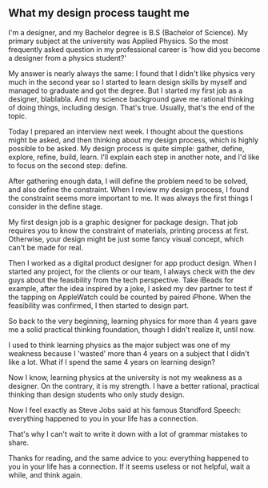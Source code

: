## What my design process taught me

I'm a designer, and my Bachelor degree is B.S (Bachelor of Science). My primary subject at the university was Applied Physics. So the most frequently asked question in my professional career is 'how did you become a designer from a physics student?'

My answer is nearly always the same: I found that I didn't like physics very much in the second year so I started to learn design skills by myself and managed to graduate and got the degree. But I started my first job as a designer, blablabla. And my science background gave me rational thinking of doing things, including design. That's true. Usually, that's the end of the topic.

Today I prepared an interview next week. I thought about the questions might be asked, and then thinking about my design process, which is highly possible to be asked. My design process is quite simple: gather, define, explore, refine, build, learn. I'll explain each step in another note, and I'd like to focus on the second step: define.

After gathering enough data, I will define the problem need to be solved, and also define the constraint. When I review my design process, I found the constraint seems more important to me. It was always the first things I consider in the define stage.

My first design job is a graphic designer for package design. That job requires you to know the constraint of materials, printing process at first. Otherwise, your design might be just some fancy visual concept, which can't be made for real.

Then I worked as a digital product designer for app product design. When I started any project, for the clients or our team, I always check with the dev guys about the feasibility from the tech perspective. Take iBeads for example, after the idea inspired by a joke, I asked my dev partner to test if the tapping on AppleWatch could be counted by paired iPhone. When the feasibility was confirmed, I then started to design part.

So back to the very beginning, learning physics for more than 4 years gave me a solid practical thinking foundation, though I didn't realize it, until now.

I used to think learning physics as the major subject was one of my weakness because I 'wasted' more than 4 years on a subject that I didn't like a lot. What if I spend the same 4 years on learning design?

Now I know, learning physics at the university is not my weakness as a designer. On the contrary, it is my strength. I have a better rational, practical thinking than design students who only study design.

Now I feel exactly as Steve Jobs said at his famous Standford Speech: everything happened to you in your life has a connection.

That's why I can't wait to write it down with a lot of grammar mistakes to share.

Thanks for reading, and the same advice to you: everything happened to you in your life has a connection. If it seems useless or not helpful, wait a while, and think again.
